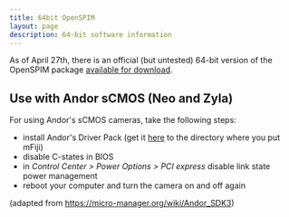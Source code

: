```yaml
---
title: 64bit OpenSPIM
layout: page
description: 64-bit software information
---
```

As of April 27th, there is an official (but untested) 64-bit version of the OpenSPIM package [available for download](https://downloads.imagej.net/openspim").

## Use with Andor sCMOS (Neo and Zyla)

For using Andor's sCMOS cameras, take the following steps:

  - install Andor's Driver Pack (get it [here](https://www.andor.com/downloads?src=micro) to the directory where you put mFiji)
  - disable C-states in BIOS
  - in *Control Center > Power Options > PCI express* disable link state power management
  - reboot your computer and turn the camera on and off again

(adapted from <https://micro-manager.org/wiki/Andor_SDK3>)
